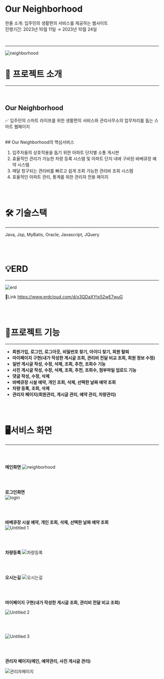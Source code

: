 # Our Neighborhood

한줄 소개: 입주민의 생활편의 서비스를 제공하는 웹사이트 <br>
진행기간: 2023년 10월 11일 → 2023년 10월 24일

<br>

---

![neighborhood](https://github.com/Afdddd/Our_Neighborhood/assets/109032883/28674f29-8cfe-4e16-be66-02f808e3e9fc)


# 📖 프로젝트 소개

---

<br>

## Our Neighborhood
✅ 입주민의 스마트 라이프를 위한 생활편의 서비스와 관리사무소의 업무처리를 돕는 스마트 웹페이지

<br>
## Our Neighborhood의 핵심서비스

1. 입주자들의 상호작용을 돕기 위한 아파트 단지별 소통 게시판
2. 효율적인 관리가 가능한 차량 등록 시스템 및 아파트 단지 내에 구비된 바베큐장 예약 시스템
3. 매달 청구되는 관리비를 빠르고 쉽게 조회 가능한 관리비 조회 시스템
4. 효율적인 아파트 관리, 통계를 위한 관리자 전용 페이지 


<br><br>

# 🛠 기술스택
---


Java, Jsp, MyBatis, Oracle, Javascript, JQuery

<br>
<br>

# 💡ERD
---
![erd](https://github.com/Afdddd/Our_Neighborhood/assets/109032883/c0d5ced2-dec9-4ed1-a35a-479fe8a4b0c4)

🔗Link https://www.erdcloud.com/d/x3QDaXYts52wE7wuG


<br>
<br>

# 📜프로젝트 기능

---

- **회원가입, 로그인, 로그아웃, 비밀번호 찾기, 아이디 찾기, 회원 탈퇴**
- **마이페이지 구현(내가 작성한 게시글 조회, 관리비 전달 비교 조회, 회원 정보 수정)**
- **일반 게시글 작성, 수정, 삭제, 조회, 추천, 조회수 기능**
- **사진 게시글 작성, 수장, 삭제, 조회, 추천, 조회수, 첨부파일 업로드 기능**
- **댓글 작성, 수정, 삭제**
- **바베큐장 시설 예약, 개인 조회, 삭제, 선택한 날짜 예약 조회**
- **차량 등록, 조회, 삭제**
- **관리자 페이지(회원관리, 게시글 관리, 예약 관리, 차량관리)**


<br>
<br>

# 🖥️서비스 화면

---

<br>
<br>

**메인화면**
![neighborhood](https://github.com/Afdddd/Our_Neighborhood/assets/109032883/28674f29-8cfe-4e16-be66-02f808e3e9fc)


<br>
<br>

**로그인화면** <br>
![login](https://github.com/Afdddd/Our_Neighborhood/assets/109032883/5152ee3e-28e8-48fd-8ab5-afb2a982aa20)


<br>
<br>

**바베큐장 시설 예약, 개인 조회, 삭제, 선택한 날짜 예약 조회** <br>
![Untitled 1](https://github.com/Afdddd/Our_Neighborhood/assets/109032883/8b12d4dd-d998-45c9-904a-a93e9737d150)


<br>
<br>

**차량등록**
![차량등록](https://github.com/Afdddd/Our_Neighborhood/assets/109032883/fdfa44d4-82e3-4265-9aee-8e1999a0a702)


<br>
<br>

**오시는길**
![오시는길](https://github.com/Afdddd/Our_Neighborhood/assets/109032883/4f19445b-3464-42ef-8c59-e225c5da80d3)


<br>
<br>

**마이페이지 구현(내가 작성한 게시글 조회, 관리비 전달 비교 조회)**

![Untitled 2](https://github.com/Afdddd/Our_Neighborhood/assets/109032883/009c8357-6f27-4434-9b17-41817f15c506)


<br>
<br>

![Untitled 3](https://github.com/Afdddd/Our_Neighborhood/assets/109032883/b39379e2-07cc-4b1e-b195-78d1d1f5e5e3)


<br>
<br>


**관리자 페이지(메인, 예약관리, 사진 게시글 관리)**

![관리자페이지](https://github.com/Afdddd/Our_Neighborhood/assets/109032883/66cfe88d-8be0-4068-a6bb-69e429356b1a)








